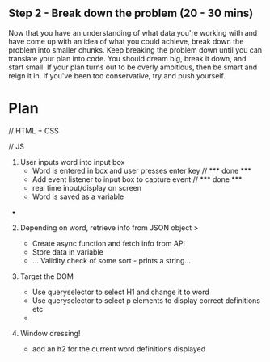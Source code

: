 ## Step 2 - Break down the problem (20 - 30 mins)

Now that you have an understanding of what data you're working with and have come up with an idea of what you could achieve, break down the problem into smaller chunks. Keep breaking the problem down until you can translate your plan into code. You should dream big, break it down, and start small. If your plan turns out to be overly ambitious, then be smart and reign it in. If you've been too conservative, try and push yourself.

# Plan

// HTML + CSS





// JS

1. User inputs word into input box
   - Word is entered in box and user presses enter key    // *** done ***
   - Add event listener to input box to capture event // *** done *** 
   - real time input/display on screen
   - Word is saved as a variable
 - 
  
2. Depending on word, retrieve info from JSON object > 
    - Create async function and fetch info from API
    - Store data in variable
    - ... Validity check of some sort - prints a string...

3. Target the DOM
    - Use queryselector to select H1 and change it to word
    - Use queryselector to select p elements to display correct definitions etc
    - 

4. Window dressing!
    - add an h2 for the current word definitions displayed
